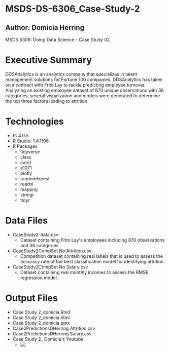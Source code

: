 # MSDS-DS-6306_Case-Study-2
## Author: Domicia Herring 
MSDS 6306: Doing Data Science - Case Study 02

# Executive Summary
DDSAnalytics is an analytics company that specializes in talent management solutions for Fortune 100 companies. DDSAnalytics has taken on a contract with Frito Lay to tackle predicting employee turnover. Analyzing an existing employee dataset of 870 unique observations with 36 categories, several visualization and models were generated to determine the top three factors leading to attrition.

# Technologies
* R: 4.0.5
* R Studio: 1.4.1106
* R Packages
  * tidyverse
  * class
  * caret
  * e1071
  * plotly
  * randomForest
  * readxl
  * mapproj
  * stringr
  * tidyr
  
# Data Files
* CaseStudy2-data.csv
  * Dataset containing Frito Lay's employees including 870 observations and 36 categories
* CaseStudy2CompSet No Attrition.csv
  * Competition dataset containing real labels that is used to assess the accuracy rate of the best classification model for identifying attrition.
* CaseStudy2CompSet No Salary.csv
  * Dataset containing real monthly incomes to assess the RMSE regression model.

# Output Files
* Case Study 2_domicia.Rmd
* Case Study 2_domicia.html
* Case Study 2_domicia.pptx
* Case2PredictionsDHerring Attrition.csv
* Case2PredictionsDHerring Salary.csv
* Case Study 2_ Domicia's Youtube 
  * [![](http://img.youtube.com/vi/XpGWd4JKqmM/0.jpg)](http://www.youtube.com/watch?v=XpGWd4JKqmM "")

